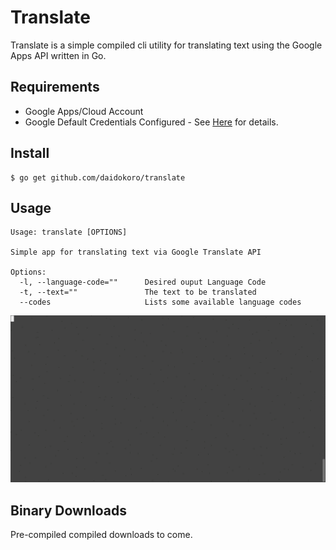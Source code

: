# Translate

Translate is a simple compiled cli utility for translating text using the Google Apps API written in Go.

## Requirements

- Google Apps/Cloud Account
- Google Default Credentials Configured - See [Here](https://developers.google.com/identity/protocols/application-default-credentials) for details.


## Install
    $ go get github.com/daidokoro/translate


## Usage

```
Usage: translate [OPTIONS]

Simple app for translating text via Google Translate API

Options:
  -l, --language-code=""      Desired ouput Language Code
  -t, --text=""               The text to be translated
  --codes                     Lists some available language codes
```


![Alt text](demo.gif?raw=true "Demo")


## Binary Downloads

Pre-compiled compiled downloads to come.
